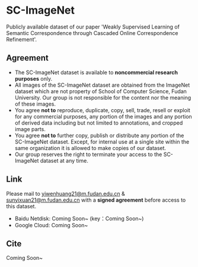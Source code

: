 # SC-ImageNet
Publicly available dataset of our paper 'Weakly Supervised Learning of Semantic Correspondence through Cascaded Online Correspondence Refinement'. 

## Agreement
- The SC-ImageNet dataset is available to **noncommercial research purposes** only.
- All images of the SC-ImageNet dataset are obtained from the ImageNet dataset which are not property of School of Computer Science, Fudan University. Our group is not responsible for the content nor the meaning of these images.
- You agree **not to** reproduce, duplicate, copy, sell, trade, resell or exploit for any commercial purposes, any portion of the images and any portion of derived data including but not limited to annotations, and cropped image parts.  
- You agree **not to** further copy, publish or distribute any portion of the SC-ImageNet dataset. Except, for internal use at a single site within the same organization it is allowed to make copies of our dataset.
- Our group reserves the right to terminate your access to the SC-ImageNet dataset at any time.

## Link
Please mail to yiwenhuang21@m.fudan.edu.cn & sunyixuan21@m.fudan.edu.cn with a **signed agreement** before access to this dataset.

- Baidu Netdisk: Coming Soon~ (key：Coming Soon~)
- Google Cloud: Coming Soon~

## Cite
Coming Soon~
